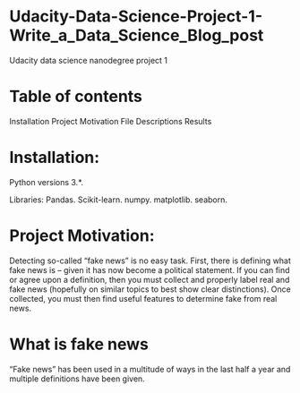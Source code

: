 # Udacity-Data-Science-Project-1-Write_a_Data_Science_Blog_post
Udacity data science nanodegree project 1

# Table of contents
Installation
Project Motivation
File Descriptions
Results

# Installation:

Python versions 3.*.

Libraries:
Pandas.
Scikit-learn.
numpy.
matplotlib.
seaborn.

# Project Motivation:
Detecting so-called “fake news” is no easy task. First, there is defining what fake news is – given it has now become a political statement. If you can find or agree upon a definition, then you must collect and properly label real and fake news (hopefully on similar topics to best show clear distinctions). Once collected, you must then find useful features to determine fake from real news.

# What is fake news

“Fake news” has been used in a multitude of ways in the last half a year and multiple definitions have been given. 


